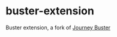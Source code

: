 # buster-extension
Buster extension, a fork of [Journey Buster](https://github.com/k0vac/journeybuster-extension)